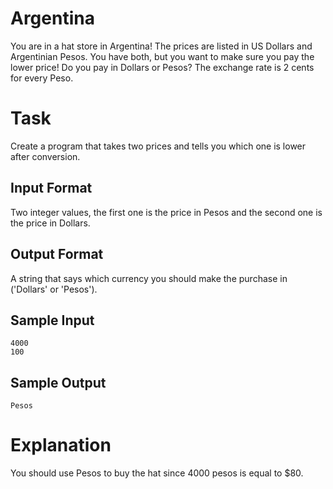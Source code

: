 # Argentina
You are in a hat store in Argentina! The prices are listed in US Dollars and Argentinian Pesos. You have both, but you want to make sure you pay the lower price! Do you pay in Dollars or Pesos? The exchange rate is 2 cents for every Peso.

# Task 
Create a program that takes two prices and tells you which one is lower after conversion.

## Input Format 
Two integer values, the first one is the price in Pesos and the second one is the price in Dollars.

## Output Format 
A string that says which currency you should make the purchase in ('Dollars' or 'Pesos').

## Sample Input

```
4000
100

```
## Sample Output 
`Pesos`

# Explanation 
You should use Pesos to buy the hat since 4000 pesos is equal to $80.
